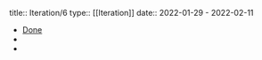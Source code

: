 title:: Iteration/6
type:: [[Iteration]]
date:: 2022-01-29 - 2022-02-11

- [Done](https://github.com/users/Xuanwo/projects/2/views/1?filterQuery=iteration%3A%22Iteration+6%22)
-
-